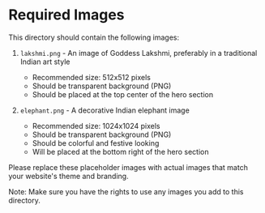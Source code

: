 # Required Images

This directory should contain the following images:

1. `lakshmi.png` - An image of Goddess Lakshmi, preferably in a traditional Indian art style
   - Recommended size: 512x512 pixels
   - Should be transparent background (PNG)
   - Should be placed at the top center of the hero section

2. `elephant.png` - A decorative Indian elephant image
   - Recommended size: 1024x1024 pixels
   - Should be transparent background (PNG)
   - Should be colorful and festive looking
   - Will be placed at the bottom right of the hero section

Please replace these placeholder images with actual images that match your website's theme and branding.

Note: Make sure you have the rights to use any images you add to this directory. 